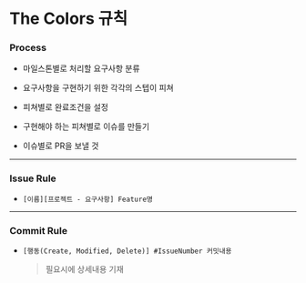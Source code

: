 # The Colors 규칙

### Process

 * 마일스톤별로 처리할 요구사항 분류

 * 요구사항을 구현하기 위한 각각의 스텝이 피쳐

 * 피쳐별로 완료조건을 설정

 * 구현해야 하는 피쳐별로 이슈를 만들기

 * 이슈별로 PR을 보낼 것

---

### Issue Rule

* `[이름][프로젝트 - 요구사항] Feature명`

---

### Commit Rule

* `[행동(Create, Modified, Delete)] #IssueNumber 커밋내용`

	> 필요시에 상세내용 기재
